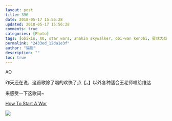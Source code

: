 ```yaml
---
layout: post
title: 396
date: 2018-05-17 15:56:28
updated: 2018-05-17 15:56:28
comments: true
categories: [Photo]
tags: [obikin, AO, star wars, anakin skywalker, obi-wan kenobi, 星球大战]
permalink: "2433ed_12da1e3f"
author: "猫厨"
description: ""
toc: true
---
```


<p>AO</p> 
<p>昨天还在说，这首歌除了唱的欢快了点【，】以外各种适合王老师唱给维达</p> 
<p>来感受一下这歌词~</p> 
<p><a target="_blank" href="http://music.163.com/#/song?id=1989361&amp;userid=108520840"  >How To Start A War</a><br /></p>

![](/img/img_cVZNdzJtQk9JV2Y4T2pGWC82SGNTRkNxZW5lMHkyTG5PNExLTkNqRUlzNnc0dkVQN1k2ZVVRPT0.jpg)